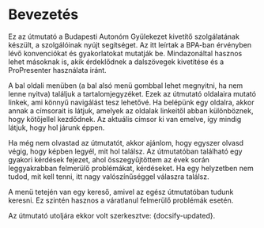# Bevezetés

Ez az útmutató a Budapesti Autonóm Gyülekezet kivetítő szolgálatának készült, a szolgálóinak nyújt segítséget. Az itt leírtak a BPA-ban érvényben lévő konvenciókat és gyakorlatokat mutatják be. Mindazonáltal hasznos lehet másoknak is, akik érdeklődnek a dalszövegek kivetítése és a ProPresenter használata iránt.

A bal oldali menüben (a bal alsó menü gombbal lehet megnyitni, ha nem lenne nyitva) találjuk a tartalomjegyzéket. Ezek az útmutató oldalaira mutató linkek, ami könnyű navigálást tesz lehetővé. Ha belépünk egy oldalra, akkor annak a címsorait is látjuk, amelyek az oldalak linkeitől abban különböznek, hogy kötőjellel kezdődnek. Az aktuális címsor ki van emelve, így mindig látjuk, hogy hol járunk éppen.

Ha még nem olvastad az útmutatót, akkor ajánlom, hogy egyszer olvasd végig, hogy képben legyél, mit hol találsz. Az útmutatóban található egy gyakori kérdések fejezet, ahol összegyűjtöttem az évek során leggyakrabban felmerülő problémákat, kérdéseket. Ha egy helyzetben nem tudod, mit kell tenni, itt nagy valószínűséggel válaszra találsz.

A menü tetején van egy kereső, amivel az egész útmutatóban tudunk keresni. Ez szintén hasznos a váratlanul felmerülő problémák esetén.

Az útmutató utoljára ekkor volt szerkesztve: {docsify-updated}.
